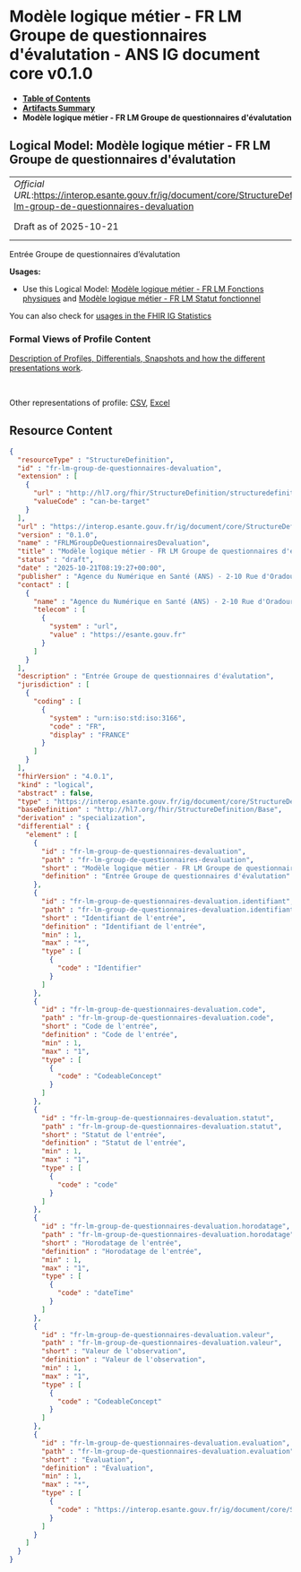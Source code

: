 # Modèle logique métier - FR LM Groupe de questionnaires d'évalutation - ANS IG document core v0.1.0

* [**Table of Contents**](toc.md)
* [**Artifacts Summary**](artifacts.md)
* **Modèle logique métier - FR LM Groupe de questionnaires d'évalutation**

## Logical Model: Modèle logique métier - FR LM Groupe de questionnaires d'évalutation 

| | |
| :--- | :--- |
| *Official URL*:https://interop.esante.gouv.fr/ig/document/core/StructureDefinition/fr-lm-group-de-questionnaires-devaluation | *Version*:0.1.0 |
| Draft as of 2025-10-21 | *Computable Name*:FRLMGroupDeQuestionnairesDevaluation |

 
Entrée Groupe de questionnaires d’évalutation 

**Usages:**

* Use this Logical Model: [Modèle logique métier - FR LM Fonctions physiques](StructureDefinition-fr-lm-fonctions-physiques.md) and [Modèle logique métier - FR LM Statut fonctionnel](StructureDefinition-fr-lm-statut-fonctionnel.md)

You can also check for [usages in the FHIR IG Statistics](https://packages2.fhir.org/xig/ans.document.fr.core|current/StructureDefinition/fr-lm-group-de-questionnaires-devaluation)

### Formal Views of Profile Content

 [Description of Profiles, Differentials, Snapshots and how the different presentations work](http://build.fhir.org/ig/FHIR/ig-guidance/readingIgs.html#structure-definitions). 

 

Other representations of profile: [CSV](StructureDefinition-fr-lm-group-de-questionnaires-devaluation.csv), [Excel](StructureDefinition-fr-lm-group-de-questionnaires-devaluation.xlsx) 



## Resource Content

```json
{
  "resourceType" : "StructureDefinition",
  "id" : "fr-lm-group-de-questionnaires-devaluation",
  "extension" : [
    {
      "url" : "http://hl7.org/fhir/StructureDefinition/structuredefinition-type-characteristics",
      "valueCode" : "can-be-target"
    }
  ],
  "url" : "https://interop.esante.gouv.fr/ig/document/core/StructureDefinition/fr-lm-group-de-questionnaires-devaluation",
  "version" : "0.1.0",
  "name" : "FRLMGroupDeQuestionnairesDevaluation",
  "title" : "Modèle logique métier - FR LM Groupe de questionnaires d'évalutation",
  "status" : "draft",
  "date" : "2025-10-21T08:19:27+00:00",
  "publisher" : "Agence du Numérique en Santé (ANS) - 2-10 Rue d'Oradour-sur-Glane, 75015 Paris",
  "contact" : [
    {
      "name" : "Agence du Numérique en Santé (ANS) - 2-10 Rue d'Oradour-sur-Glane, 75015 Paris",
      "telecom" : [
        {
          "system" : "url",
          "value" : "https://esante.gouv.fr"
        }
      ]
    }
  ],
  "description" : "Entrée Groupe de questionnaires d'évalutation",
  "jurisdiction" : [
    {
      "coding" : [
        {
          "system" : "urn:iso:std:iso:3166",
          "code" : "FR",
          "display" : "FRANCE"
        }
      ]
    }
  ],
  "fhirVersion" : "4.0.1",
  "kind" : "logical",
  "abstract" : false,
  "type" : "https://interop.esante.gouv.fr/ig/document/core/StructureDefinition/fr-lm-group-de-questionnaires-devaluation",
  "baseDefinition" : "http://hl7.org/fhir/StructureDefinition/Base",
  "derivation" : "specialization",
  "differential" : {
    "element" : [
      {
        "id" : "fr-lm-group-de-questionnaires-devaluation",
        "path" : "fr-lm-group-de-questionnaires-devaluation",
        "short" : "Modèle logique métier - FR LM Groupe de questionnaires d'évalutation",
        "definition" : "Entrée Groupe de questionnaires d'évalutation"
      },
      {
        "id" : "fr-lm-group-de-questionnaires-devaluation.identifiant",
        "path" : "fr-lm-group-de-questionnaires-devaluation.identifiant",
        "short" : "Identifiant de l'entrée",
        "definition" : "Identifiant de l'entrée",
        "min" : 1,
        "max" : "*",
        "type" : [
          {
            "code" : "Identifier"
          }
        ]
      },
      {
        "id" : "fr-lm-group-de-questionnaires-devaluation.code",
        "path" : "fr-lm-group-de-questionnaires-devaluation.code",
        "short" : "Code de l'entrée",
        "definition" : "Code de l'entrée",
        "min" : 1,
        "max" : "1",
        "type" : [
          {
            "code" : "CodeableConcept"
          }
        ]
      },
      {
        "id" : "fr-lm-group-de-questionnaires-devaluation.statut",
        "path" : "fr-lm-group-de-questionnaires-devaluation.statut",
        "short" : "Statut de l'entrée",
        "definition" : "Statut de l'entrée",
        "min" : 1,
        "max" : "1",
        "type" : [
          {
            "code" : "code"
          }
        ]
      },
      {
        "id" : "fr-lm-group-de-questionnaires-devaluation.horodatage",
        "path" : "fr-lm-group-de-questionnaires-devaluation.horodatage",
        "short" : "Horodatage de l'entrée",
        "definition" : "Horodatage de l'entrée",
        "min" : 1,
        "max" : "1",
        "type" : [
          {
            "code" : "dateTime"
          }
        ]
      },
      {
        "id" : "fr-lm-group-de-questionnaires-devaluation.valeur",
        "path" : "fr-lm-group-de-questionnaires-devaluation.valeur",
        "short" : "Valeur de l'observation",
        "definition" : "Valeur de l'observation",
        "min" : 1,
        "max" : "1",
        "type" : [
          {
            "code" : "CodeableConcept"
          }
        ]
      },
      {
        "id" : "fr-lm-group-de-questionnaires-devaluation.evaluation",
        "path" : "fr-lm-group-de-questionnaires-devaluation.evaluation",
        "short" : "Évaluation",
        "definition" : "Évaluation",
        "min" : 1,
        "max" : "*",
        "type" : [
          {
            "code" : "https://interop.esante.gouv.fr/ig/document/core/StructureDefinition/fr-lm-evaluation"
          }
        ]
      }
    ]
  }
}

```
